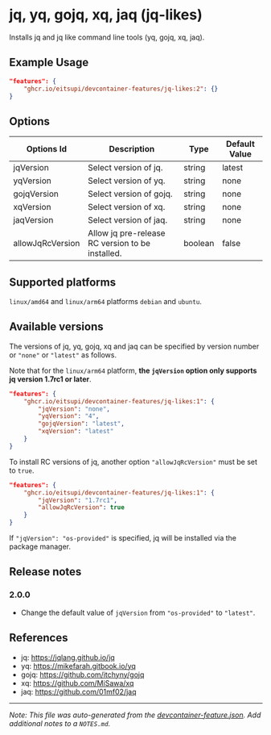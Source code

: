 
# jq, yq, gojq, xq, jaq (jq-likes)

Installs jq and jq like command line tools (yq, gojq, xq, jaq).

## Example Usage

```json
"features": {
    "ghcr.io/eitsupi/devcontainer-features/jq-likes:2": {}
}
```

## Options

| Options Id | Description | Type | Default Value |
|-----|-----|-----|-----|
| jqVersion | Select version of jq. | string | latest |
| yqVersion | Select version of yq. | string | none |
| gojqVersion | Select version of gojq. | string | none |
| xqVersion | Select version of xq. | string | none |
| jaqVersion | Select version of jaq. | string | none |
| allowJqRcVersion | Allow jq pre-release RC version to be installed. | boolean | false |

<!-- markdownlint-disable MD041 -->

## Supported platforms

`linux/amd64` and `linux/arm64` platforms `debian` and `ubuntu`.

## Available versions

The versions of jq, yq, gojq, xq and jaq can be specified by version number or `"none"` or `"latest"` as follows.

Note that for the `linux/arm64` platform, **the `jqVersion` option only supports jq version 1.7rc1 or later**.

```json
"features": {
    "ghcr.io/eitsupi/devcontainer-features/jq-likes:1": {
        "jqVersion": "none",
        "yqVersion": "4",
        "gojqVersion": "latest",
        "xqVersion": "latest"
    }
}
```

To install RC versions of jq, another option `"allowJqRcVersion"` must be set to `true`.

```json
"features": {
    "ghcr.io/eitsupi/devcontainer-features/jq-likes:1": {
        "jqVersion": "1.7rc1",
        "allowJqRcVersion": true
    }
}
```

If `"jqVersion": "os-provided"` is specified, jq will be installed via the package manager.

## Release notes

### 2.0.0

- Change the default value of `jqVersion` from `"os-provided"` to `"latest"`.

## References

- jq: <https://jqlang.github.io/jq>
- yq: <https://mikefarah.gitbook.io/yq>
- gojq: <https://github.com/itchyny/gojq>
- xq: <https://github.com/MiSawa/xq>
- jaq: <https://github.com/01mf02/jaq>


---

_Note: This file was auto-generated from the [devcontainer-feature.json](https://github.com/eitsupi/devcontainer-features/blob/main/src/jq-likes/devcontainer-feature.json).  Add additional notes to a `NOTES.md`._
